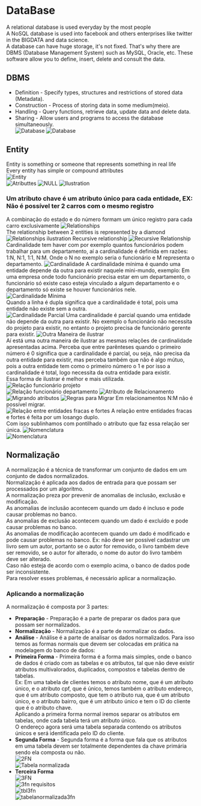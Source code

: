 # DataBase
A relational database is used everyday by the most people   
A NoSQL database is used into facebook and others enterprises like twitter in the BIGDATA and data science.   
A database can have huge storage, it's not fixed. That's why there are DBMS (Database Management System) such as MySQL, Oracle, etc. These software allow you to define, insert, delete and consult the data.
## DBMS
* Definition - Specify types, structures and restrictions of stored data (Metadata).
* Construction - Process of storing data in some medium(meio).
* Handling - Query functions, retrieve data, update data and delete data.
* Sharing - Allow users and programs to access the database simultaneously.  
![Database](../img/database.png)
![Database](../img/implementDB.png)  
## Entity
Entity is something or someone that represents something in real life  
Every entity has simple or compound attributes  
![Entity](../img/EntidadeAtributos.png)  
![Atributtes](../img/atributos.png) 
![NULL](../img/atributonull.png)
![Ilustration](../img/representation.png)  
### **Um atributo chave é um atributo único para cada entidade, EX: Não é possível ter 2 carros com o mesmo registro**
A combinação do estado e do número formam um único registro para cada carro exclusivamente
![Relationships](../img/relacionamentos.png)  
The relationship between 2 entities is represented by a diamond
![Relationships ilustration](../img/relacionamentoilustração.png)
Recursive relationship 
![Recursive Relationship](../img/relacionamentorecursivo.png)
Cardinalidade tem haver com por exemplo quantos funcionários podem trabalhar para um departamento, aí a cardinalidade é definida em razões: 1:N, N:1, 1:1, N:M. Onde o N no exemplo seria o funcionário e M representa o departamento.
![Cardinalidade](../img/cardinalidade.png)
A cardinalidade mínima é quando uma entidade depende da outra para existir naquele mini-mundo, exemplo: Em uma empresa onde todo funcionário precisa estar em um departamento, o funcionário só existe caso esteja vinculado a algum departamento e o departamento só existe se houver funcionários nele.  
![Cardinalidade Mínima](../img/CardinalidadeMinima.png)  
Quando a linha é dupla significa que a cardinalidade é total, pois uma entidade não existe sem a outra.  
![Cardinalidade Parcial](../img/CardinalidadeParcial.png)
Uma cardinalidade é parcial quando uma entidade não depende da outra para existir. No exemplo o funcionário não necessita do projeto para existir, no entanto o projeto precisa de funcionário gerente para existir.
![Outra Maneira de ilustrar](../img/OutroManeira.png)  
Aí está uma outra maneira de ilustrar as mesmas relações de cardinalidade apresentadas acima. Perceba que entre parênteses quando o primeiro número é 0 significa que a cardinalidade é parcial, ou seja, não precisa da outra entidade para existir, mas perceba também que não é algo mútuo, pois a outra entidade tem como o primeiro número o 1 e por isso a cardinalidade é total, logo necessita da outra entidade para existir.  
Essa forma de ilustrar é melhor e mais utilizada.
![Relação funcionário projeto](../img/RelacaoFuncionarioProjeto.png)  
![Relação funcionário departamento](../img/RelacaoFuncionarioDepartamento.png)
![Atributo de Relacionamento](../img/AtributoRelacionamento.png)
![Migrando atributos](../img/Migrando.png)
![Regras para Migrar](../img/RegrasMigracao.png)
Em relacionamentos N:M não é possível migrar.  
![Relação entre entidades fracas e fortes](../img/RelacaoEntidadesFracaseFortes.png)
A relação entre entidades fracas e fortes é feita por um losango duplo.  
Com isso sublinhamos com pontilhado o atributo que faz essa relação ser única.
![Nomenclatura](../img/Nomenclatura.png)  
![Nomenclatura](../img/Nomenclatura2.png)  

## Normalização
A normalização é a técnica de transformar um conjunto de dados em um conjunto de dados normalizados.  
Normalização é aplicada aos dados de entrada para que possam ser processados por um algoritmo.  
A normalização preza por prevenir de anomalias de inclusão, exclusão e modificação.  
As anomalias de inclusão acontecem quando um dado é incluso e pode causar problemas no banco.  
As anomalias de exclusão acontecem quando um dado é excluído e pode causar problemas no banco.  
As anomalias de modificação acontecem quando um dado é modificado e pode causar problemas no banco.
Ex: não deve ser possível cadastrar um livro sem um autor, portanto se o autor for removido, o livro também deve ser removido, se o autor for alterado, o nome do autor do livro também deve ser alterado.  
Caso não esteja de acordo com o exemplo acima, o banco de dados pode ser inconsistente.  
Para resolver esses problemas, é necessário aplicar a normalização.
### Aplicando a normalização
A normalização é composta por 3 partes:
* **Preparação** - Preparação é a parte de preparar os dados para que possam ser normalizados.
* **Normalização** - Normalização é a parte de normalizar os dados.
* **Análise** - Análise é a parte de analisar os dados normalizados.
Para isso temos as formas normais que devem ser colocadas em prática na modelagem do banco de dados:  
* **Primeira Forma** - Primeira forma é a forma mais simples, onde o banco de dados é criado com as tabelas e os atributos, tal que não deve existir atributos multivalorados, duplicados, compostos e tabelas dentro de tabelas.  
Ex: Em uma tabela de clientes temos o atributo nome, que é um atributo único, e o atributo cpf, que é único, temos também o atributo endereço, que é um atributo composto, que tem o atributo rua, que é um atributo único, e o atributo bairro, que é um atributo único e tem o ID do cliente que é o atributo chave.  
Aplicando a primeira forma normal iremos separar os atributos em tabelas, onde cada tabela terá um atributo único.  
O endereço agora será uma tabela separada contendo os atributos únicos e será identificada pelo ID do cliente.
* **Segunda Forma** - Segunda forma é a forma que fala que os atributos em uma tabela devem ser totalmente dependentes da chave primária sendo ela composta ou não.  
![2FN](../img/2FN.png)  
![Tabela normalizada](../img/tabela2fn.png)  
* **Terceira Forma**   
![3FN](../img/3fn.png)  
![3fn requisitos](../img/tabela3fn.png)  
![tbl3fn](../img/tbl3fn.png)  
![tabelanormalizada3fn](../img/tabelanormalizada3fn.png)  
